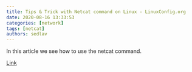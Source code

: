 ```yaml
---
title: Tips & Trick with Netcat command on Linux - LinuxConfig.org
date: 2020-08-16 13:33:53
categories: [network]
tags: [netcat]
authors: sedlav
---
```


In this article we see how to use the netcat command.

[Link](https://linuxconfig.org/tips-trick-with-netcat-command-on-linux)
